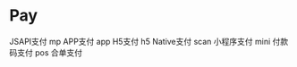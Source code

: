 # Pay

JSAPI支付      mp
APP支付        app
H5支付         h5
Native支付     scan
小程序支付      mini
付款码支付      pos
合单支付